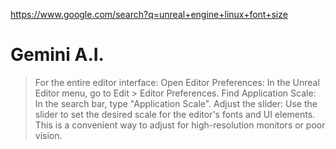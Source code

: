 https://www.google.com/search?q=unreal+engine+linux+font+size

# Gemini A.I.
>For the entire editor interface:
>Open Editor Preferences: In the Unreal Editor menu, go to Edit > Editor Preferences. 
>Find Application Scale: In the search bar, type "Application Scale". 
>Adjust the slider: Use the slider to set the desired scale for the editor's fonts and UI elements. This is a convenient way to adjust for high-resolution monitors or poor vision. 
